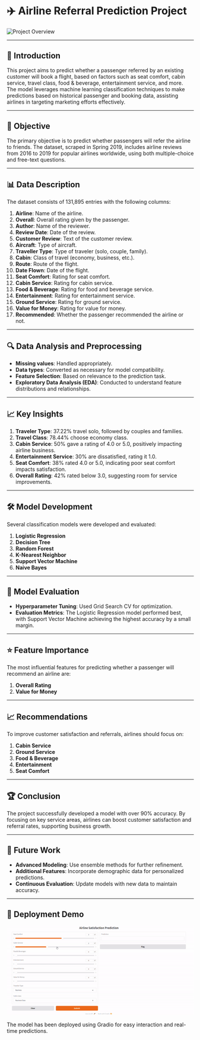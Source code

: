 # ✈️ Airline Referral Prediction Project

![Project Overview](https://github.com/vishalhasrajani/End-to-End-Airline_Passenger_Referral_Prediction/blob/main/project_Airline_image.png)

---

## 📖 Introduction
This project aims to predict whether a passenger referred by an existing customer will book a flight, based on factors such as seat comfort, cabin service, travel class, food & beverage, entertainment service, and more. The model leverages machine learning classification techniques to make predictions based on historical passenger and booking data, assisting airlines in targeting marketing efforts effectively.

---

## 🎯 Objective
The primary objective is to predict whether passengers will refer the airline to friends. The dataset, scraped in Spring 2019, includes airline reviews from 2016 to 2019 for popular airlines worldwide, using both multiple-choice and free-text questions.

---

## 📊 Data Description
The dataset consists of 131,895 entries with the following columns:

1. **Airline**: Name of the airline.
2. **Overall**: Overall rating given by the passenger.
3. **Author**: Name of the reviewer.
4. **Review Date**: Date of the review.
5. **Customer Review**: Text of the customer review.
6. **Aircraft**: Type of aircraft.
7. **Traveller Type**: Type of traveler (solo, couple, family).
8. **Cabin**: Class of travel (economy, business, etc.).
9. **Route**: Route of the flight.
10. **Date Flown**: Date of the flight.
11. **Seat Comfort**: Rating for seat comfort.
12. **Cabin Service**: Rating for cabin service.
13. **Food & Beverage**: Rating for food and beverage service.
14. **Entertainment**: Rating for entertainment service.
15. **Ground Service**: Rating for ground service.
16. **Value for Money**: Rating for value for money.
17. **Recommended**: Whether the passenger recommended the airline or not.

---

## 🔍 Data Analysis and Preprocessing
- **Missing values**: Handled appropriately.
- **Data types**: Converted as necessary for model compatibility.
- **Feature Selection**: Based on relevance to the prediction task.
- **Exploratory Data Analysis (EDA)**: Conducted to understand feature distributions and relationships.

---

## 📈 Key Insights
1. **Traveler Type**: 37.22% travel solo, followed by couples and families.
2. **Travel Class**: 78.44% choose economy class.
3. **Cabin Service**: 50% gave a rating of 4.0 or 5.0, positively impacting airline business.
4. **Entertainment Service**: 30% are dissatisfied, rating it 1.0.
5. **Seat Comfort**: 38% rated 4.0 or 5.0, indicating poor seat comfort impacts satisfaction.
6. **Overall Rating**: 42% rated below 3.0, suggesting room for service improvements.

---

## 🛠️ Model Development
Several classification models were developed and evaluated:

1. **Logistic Regression**
2. **Decision Tree**
3. **Random Forest**
4. **K-Nearest Neighbor**
5. **Support Vector Machine**
6. **Naive Bayes**

---

## 🎯 Model Evaluation
- **Hyperparameter Tuning**: Used Grid Search CV for optimization.
- **Evaluation Metrics**: The Logistic Regression model performed best, with Support Vector Machine achieving the highest accuracy by a small margin.

---

## ⭐ Feature Importance
The most influential features for predicting whether a passenger will recommend an airline are:
1. **Overall Rating**
2. **Value for Money**

---

## 📈 Recommendations
To improve customer satisfaction and referrals, airlines should focus on:
1. **Cabin Service**
2. **Ground Service**
3. **Food & Beverage**
4. **Entertainment**
5. **Seat Comfort**

---

## 🏆 Conclusion
The project successfully developed a model with over 90% accuracy. By focusing on key service areas, airlines can boost customer satisfaction and referral rates, supporting business growth.

---

## 🔮 Future Work
- **Advanced Modeling**: Use ensemble methods for further refinement.
- **Additional Features**: Incorporate demographic data for personalized predictions.
- **Continuous Evaluation**: Update models with new data to maintain accuracy.

---

## 🚀 Deployment Demo

![Deployment Demo](https://github.com/vishalhasrajani/End-to-End-Airline_Passenger_Referral_Prediction/blob/main/Gradio_deployment-ezgif.com-video-to-gif-converter.gif)

The model has been deployed using Gradio for easy interaction and real-time predictions.
